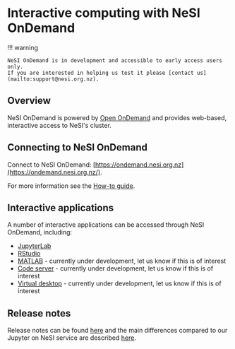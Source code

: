 # Interactive computing with NeSI OnDemand

!!! warning

    NeSI OnDemand is in development and accessible to early access users only.
    If you are interested in helping us test it please [contact us](mailto:support@nesi.org.nz).

## Overview

NeSI OnDemand is powered by [Open OnDemand](https://openondemand.org/) and provides web-based, interactive access to NeSI's cluster.

## Connecting to NeSI OnDemand

Connect to NeSI OnDemand: [https://ondemand.nesi.org.nz](https://ondemand.nesi.org.nz/).

For more information see the [How-to guide](how_to_guide.md).

## Interactive applications

A number of interactive applications can be accessed through NeSI OnDemand, including:

- [JupyterLab](interactive_apps/JupyterLab/index.md)
- [RStudio](interactive_apps/RStudio.md)
- [MATLAB](interactive_apps/MATLAB.md) - currently under development, let us know if this is of interest
- [Code server](interactive_apps/code_server.md) - currently under development, let us know if this is of interest
- [Virtual desktop](interactive_apps/virtual_desktop.md) - currently under development, let us know if this is of interest

## Release notes

Release notes can be found [here](Release_Notes/index.md) and the main differences
compared to our Jupyter on NeSI service are described [here](changes_from_jupyter_on_nesi.md).
